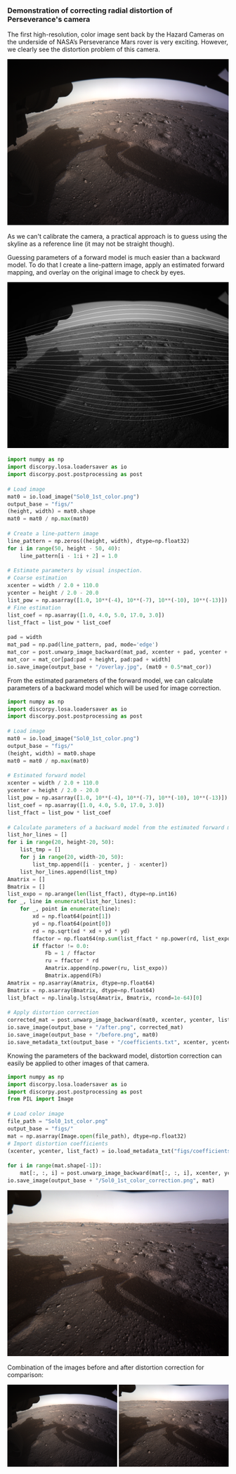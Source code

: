 ### Demonstration of correcting radial distortion of Perseverance's camera
The first high-resolution, color image sent back by the Hazard Cameras 
on the underside of NASA’s Perseverance Mars rover is very
exciting. However, we clearly see the distortion problem of this camera.

![Original Image](Sol0_1st_color.png)

As we can't calibrate the camera, a practical approach is to guess using 
the skyline as a reference line (it may not be straight though). 

Guessing parameters of a forward model is much easier than a backward model. 
To do that I create a line-pattern image, apply an estimated forward mapping, 
and overlay on the original image to check by eyes.

![Overlay Image](figs/overlay.jpg)  

```python
import numpy as np
import discorpy.losa.loadersaver as io
import discorpy.post.postprocessing as post

# Load image
mat0 = io.load_image("Sol0_1st_color.png")
output_base = "figs/"
(height, width) = mat0.shape
mat0 = mat0 / np.max(mat0)

# Create a line-pattern image
line_pattern = np.zeros((height, width), dtype=np.float32)
for i in range(50, height - 50, 40):
    line_pattern[i - 1:i + 2] = 1.0

# Estimate parameters by visual inspection.
# Coarse estimation
xcenter = width / 2.0 + 110.0
ycenter = height / 2.0 - 20.0
list_pow = np.asarray([1.0, 10**(-4), 10**(-7), 10**(-10), 10**(-13)])
# Fine estimation
list_coef = np.asarray([1.0, 4.0, 5.0, 17.0, 3.0])
list_ffact = list_pow * list_coef

pad = width
mat_pad = np.pad(line_pattern, pad, mode='edge')
mat_cor = post.unwarp_image_backward(mat_pad, xcenter + pad, ycenter + pad, list_ffact)
mat_cor = mat_cor[pad:pad + height, pad:pad + width]
io.save_image(output_base + "/overlay.jpg", (mat0 + 0.5*mat_cor))
```
From the estimated parameters of the forward model, we can calculate parameters
of a backward model which will be used for image correction.
```python
import numpy as np
import discorpy.losa.loadersaver as io
import discorpy.post.postprocessing as post

# Load image
mat0 = io.load_image("Sol0_1st_color.png")
output_base = "figs/"
(height, width) = mat0.shape
mat0 = mat0 / np.max(mat0)

# Estimated forward model
xcenter = width / 2.0 + 110.0
ycenter = height / 2.0 - 20.0
list_pow = np.asarray([1.0, 10**(-4), 10**(-7), 10**(-10), 10**(-13)])
list_coef = np.asarray([1.0, 4.0, 5.0, 17.0, 3.0])
list_ffact = list_pow * list_coef

# Calculate parameters of a backward model from the estimated forward model
list_hor_lines = []
for i in range(20, height-20, 50):
    list_tmp = []
    for j in range(20, width-20, 50):
        list_tmp.append([i - ycenter, j - xcenter])
    list_hor_lines.append(list_tmp)
Amatrix = []
Bmatrix = []
list_expo = np.arange(len(list_ffact), dtype=np.int16)
for _, line in enumerate(list_hor_lines):
    for _, point in enumerate(line):
        xd = np.float64(point[1])
        yd = np.float64(point[0])
        rd = np.sqrt(xd * xd + yd * yd)
        ffactor = np.float64(np.sum(list_ffact * np.power(rd, list_expo)))
        if ffactor != 0.0:
            Fb = 1 / ffactor
            ru = ffactor * rd
            Amatrix.append(np.power(ru, list_expo))
            Bmatrix.append(Fb)
Amatrix = np.asarray(Amatrix, dtype=np.float64)
Bmatrix = np.asarray(Bmatrix, dtype=np.float64)
list_bfact = np.linalg.lstsq(Amatrix, Bmatrix, rcond=1e-64)[0]

# Apply distortion correction
corrected_mat = post.unwarp_image_backward(mat0, xcenter, ycenter, list_bfact)
io.save_image(output_base + "/after.png", corrected_mat)
io.save_image(output_base + "/before.png", mat0)
io.save_metadata_txt(output_base + "/coefficients.txt", xcenter, ycenter, list_bfact)
```
Knowing the parameters of the backward model, distortion correction can 
easily be applied to other images of that camera.
```python
import numpy as np
import discorpy.losa.loadersaver as io
import discorpy.post.postprocessing as post
from PIL import Image

# Load color image
file_path = "Sol0_1st_color.png"
output_base = "figs/"
mat = np.asarray(Image.open(file_path), dtype=np.float32)
# Import distortion coefficients
(xcenter, ycenter, list_fact) = io.load_metadata_txt("figs/coefficients.txt")

for i in range(mat.shape[-1]):
    mat[:, :, i] = post.unwarp_image_backward(mat[:, :, i], xcenter, ycenter, list_fact)
io.save_image(output_base + "/Sol0_1st_color_correction.png", mat)
```
![Overlay Image](figs/Sol0_1st_color_correction.png) 

Combination of the images before and after distortion correction for comparison:

![Combination](figs/side_by_side.png)
